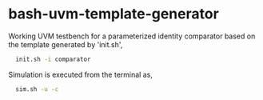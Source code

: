 # bash-uvm-template-generator

Working UVM testbench for a parameterized identity comparator based on the template generated by 'init.sh',
```bash
  init.sh -i comparator
```

Simulation is executed from the terminal as,

```bash
  sim.sh -u -c
```
